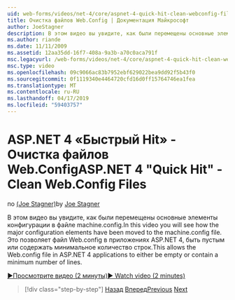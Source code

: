 ```yaml
---
uid: web-forms/videos/net-4/core/aspnet-4-quick-hit-clean-webconfig-files
title: Очистка файлов Web.Config | Документация Майкрософт
author: JoeStagner
description: В этом видео вы увидите, как были перемещены основные элементы конфигурации в файле machine.config. Это позволяет файл Web.config в веб-приложение ASP.NET 4 для...
ms.author: riande
ms.date: 11/11/2009
ms.assetid: 12aa35dd-16f7-408a-9a3b-a70c0aca791f
msc.legacyurl: /web-forms/videos/net-4/core/aspnet-4-quick-hit-clean-webconfig-files
msc.type: video
ms.openlocfilehash: 09c9066ac83b7952ebf629022bea9dd92f5b43f0
ms.sourcegitcommit: 0f1119340e4464720cfd16d0ff15764746ea1fea
ms.translationtype: MT
ms.contentlocale: ru-RU
ms.lasthandoff: 04/17/2019
ms.locfileid: "59403757"
---
```

# <a name="aspnet-4-quick-hit---clean-webconfig-files"></a><span data-ttu-id="15473-104">ASP.NET 4 «Быстрый Hit» - Очистка файлов Web.Config</span><span class="sxs-lookup"><span data-stu-id="15473-104">ASP.NET 4 "Quick Hit" - Clean Web.Config Files</span></span>

<span data-ttu-id="15473-105">по [(Joe Stagner)](https://github.com/JoeStagner)</span><span class="sxs-lookup"><span data-stu-id="15473-105">by [Joe Stagner](https://github.com/JoeStagner)</span></span>

<span data-ttu-id="15473-106">В этом видео вы увидите, как были перемещены основные элементы конфигурации в файле machine.config.</span><span class="sxs-lookup"><span data-stu-id="15473-106">In this video you will see how the major configuration elements have been moved to the machine.config file.</span></span> <span data-ttu-id="15473-107">Это позволяет файл Web.config в приложениях ASP.NET 4, быть пустым или содержать минимальное количество строк.</span><span class="sxs-lookup"><span data-stu-id="15473-107">This allows the Web.config file in ASP.NET 4 applications to either be empty or contain a minimum number of lines.</span></span>

[<span data-ttu-id="15473-108">&#9654;Просмотрите видео (2 минуты)</span><span class="sxs-lookup"><span data-stu-id="15473-108">&#9654; Watch video (2 minutes)</span></span>](https://channel9.msdn.com/Blogs/ASP-NET-Site-Videos/aspnet-4-quick-hit-clean-webconfig-files)

> [!div class="step-by-step"]
> <span data-ttu-id="15473-109">[Назад](aspnet-4-quick-hit-auto-start.md)
> [Вперед](aspnet-4-quick-hit-predictable-client-ids.md)</span><span class="sxs-lookup"><span data-stu-id="15473-109">[Previous](aspnet-4-quick-hit-auto-start.md)
[Next](aspnet-4-quick-hit-predictable-client-ids.md)</span></span>
